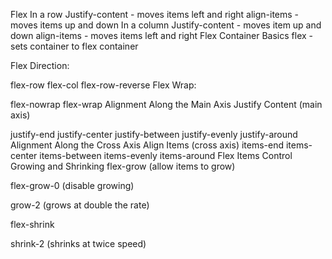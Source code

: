 <!--* WELCOME TO DAY 2 | Week 4 -->
Flex
In a row
Justify-content - moves items left and right
align-items - moves items up and down
In a column
Justify-content - moves item up and down
align-items - moves items left and right
Flex Container Basics
flex - sets container to flex container

Flex Direction:

flex-row
flex-col
flex-row-reverse
Flex Wrap:

flex-nowrap
flex-wrap
Alignment Along the Main Axis
Justify Content (main axis)

justify-end
justify-center
justify-between
justify-evenly
justify-around
Alignment Along the Cross Axis
Align Items (cross axis)
items-end
items-center
items-between
items-evenly
items-around
Flex Items Control
Growing and Shrinking
flex-grow (allow items to grow)

flex-grow-0 (disable growing)

grow-2 (grows at double the rate)

flex-shrink

shrink-2 (shrinks at twice speed)
